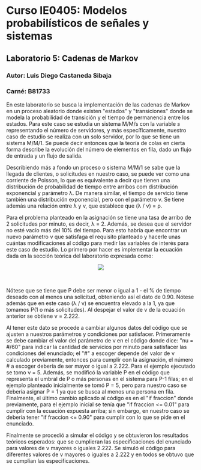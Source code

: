 # Curso IE0405: Modelos probabilísticos de señales y sistemas
## Laboratorio 5: Cadenas de Markov
### Autor: Luis Diego Castaneda Sibaja 
### Carné: B81733

En este laboratorio se busca la implementación de las cadenas de Markov en un proceso aleatorio donde existen "estados" y "transiciones" donde se modela la probabilidad de transición y el tiempo de permanencia entre los estados. Para este caso se estudia un sistema M/M/s con la variable *s* representando el número de servidores, y más específicamente, nuestro caso de estudio se realiza con un solo servidor, por lo que se tiene un sistema M/M/1. Se puede decir entonces que la teoría de colas en cierta forma describe la evolución del número de elementos en fila, dado un flujo de entrada y un flujo de salida. <br/>

Describiendo más a fondo un proceso o sistema M/M/1 se sabe que la llegada de clientes, o solicitudes en nuestro caso, se puede ver como una corriente de Poisson, lo que es equivalente a decir que tienen una distribución de probabilidad de tiempo entre arribos com distribución exponencial y parámetro &lambda;. De manera similar, el tiempo de servicio tiene también una distribución exponencial, pero con el parámetro &nu;. Se tiene además una relación entre &lambda; y &nu;, que establece que (&lambda; / &nu;) = &rho;. <br/>

Para el problema planteado en la asignación se tiene una tasa de arribo de 2 solicitudes por minuto, es decir, &lambda; = 2. Además, se desea que el servidor no esté vacío más del 10% del tiempo. Para esto habría que encontrar un nuevo parámetro &nu; que satisfaga el requisito planteado y hacerle unas cuántas modificaciones al código para medir las variables de interés para este caso de estudio. Lo primero por hacer es implementar la ecuación dada en la sección teórica del laboratorio expresada como: <br/>

 <p align="center">
    <img src="https://render.githubusercontent.com/render/math?math=P = \rho = \frac{\lambda}{\nu} <=  0.90">
  </p> <br/>
  
 Nótese que se tiene que P debe ser menor o igual a 1 - el % de tiempo deseado con al menos una solicitud, obteniendo así el dato de 0.90. Nótese además que en este caso (&lambda; / &nu;) se encuentra elevado a la 1, ya que tomamos P(1 o más solicitudes). Al despejar el valor de &nu; de la ecuación anterior se obtiene &nu; = 2.222.<br/>
 
 Al tener este dato se procede a cambiar algunos datos del código que se ajusten a nuestros parámetros y condiciones por satisfacer. Primeramente se debe cambiar el valor del parámetro de &nu; en el código donde dice: "nu = #/60" para indicar la cantidad de servicios por minuto para satisfacer las condiciones del enunciado; el "#" a escoger depende del valor de &nu; calculado previamente, entonces para cumplir con la asignación, el número # a escoger debería de ser mayor o igual a 2.222. Para el ejemplo ejecutado se tomo &nu; = 5. Además, se modificó la variable P en el código que representa el umbral de P o más personas en el sistema para P-1 filas; en el ejemplo planteado inicialmente se tomó P = 5, pero para nuestro caso se debería asignar P = 1 ya que se busca al menos una persona en fila. Finalmente, el último cambio aplicado al código es en el "if fraccion" donde previamente, para el ejemplo inicial se tenía que "if fraccion <= 0.01" para cumplir con la ecuación expuesta arriba; sin embargo, en nuestro caso se debería tener "if fraccion <= 0.90" para cumplir con lo que se pide en el enunciado. <br/>
 
 Finalmente se procedió a simular el código y se obtuvieron los resultados teóricos esperados: que se cumplieran las especificaciones del enunciado para valores de &nu; mayores o iguales 2.222. Se simuló el código para diferentes valores de &nu; mayores o iguales a 2.222 y en todos se obtuvo que se cumplían las especificaciones. 
